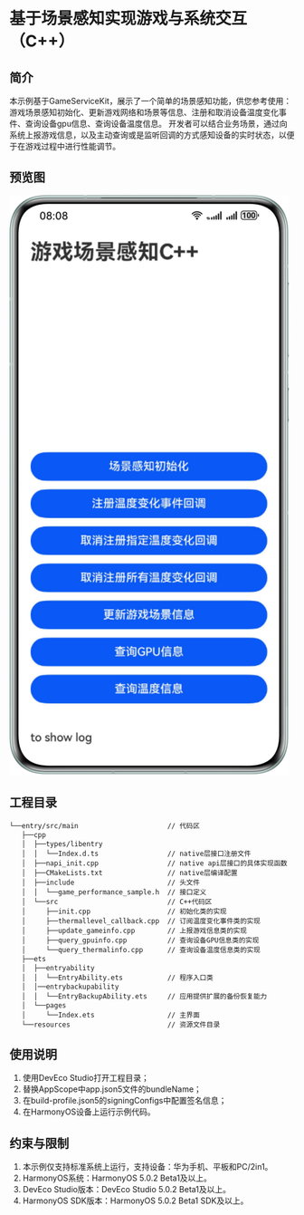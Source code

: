 # 基于场景感知实现游戏与系统交互（C++）

## 简介
本示例基于GameServiceKit，展示了一个简单的场景感知功能，供您参考使用：游戏场景感知初始化、更新游戏网络和场景等信息、注册和取消设备温度变化事件、查询设备gpu信息、查询设备温度信息。
开发者可以结合业务场景，通过向系统上报游戏信息，以及主动查询或是监听回调的方式感知设备的实时状态，以便于在游戏过程中进行性能调节。

## 预览图
![](./image/indexPage_cn.png)

## 工程目录
```
└──entry/src/main                      // 代码区
   ├──cpp
   │  ├──types/libentry
   │  │  └──Index.d.ts                 // native层接口注册文件
   │  ├──napi_init.cpp                 // native api层接口的具体实现函数
   │  ├──CMakeLists.txt                // native层编译配置
   │  ├──include                       // 头文件
   │  │  └──game_performance_sample.h  // 接口定义
   │  └──src                           // C++代码区
   │     ├──init.cpp                   // 初始化类的实现
   │     ├──thermallevel_callback.cpp  // 订阅温度变化事件类的实现
   │     ├──update_gameinfo.cpp        // 上报游戏信息类的实现
   │     ├──query_gpuinfo.cpp          // 查询设备GPU信息类的实现
   │     └──query_thermalinfo.cpp      // 查询设备温度信息类的实现
   ├──ets
   │  ├──entryability 
   │  │  └──EntryAbility.ets           // 程序入口类
   │  │──entrybackupability 
   │  │  └──EntryBackupAbility.ets     // 应用提供扩展的备份恢复能力     
   │  └──pages 
   │     └──Index.ets                  // 主界面
   └──resources                        // 资源文件目录
```

## 使用说明
1. 使用DevEco Studio打开工程目录；
2. 替换AppScope中app.json5文件的bundleName；
3. 在build-profile.json5的signingConfigs中配置签名信息；
4. 在HarmonyOS设备上运行示例代码。


## 约束与限制
1. 本示例仅支持标准系统上运行，支持设备：华为手机、平板和PC/2in1。
2. HarmonyOS系统：HarmonyOS 5.0.2 Beta1及以上。
3. DevEco Studio版本：DevEco Studio 5.0.2 Beta1及以上。
4. HarmonyOS SDK版本：HarmonyOS 5.0.2 Beta1 SDK及以上。 